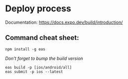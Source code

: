 # Deploy process

Documentation: https://docs.expo.dev/build/introduction/

## Command cheat sheet:  
`npm install -g eas`  

*Don't forget to bump the build version*  
  
`eas build -p [ios/android/all]`  
`eas submit -p ios --latest`
